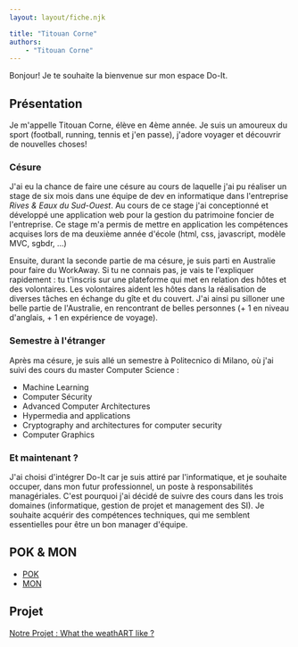 ```yaml
---
layout: layout/fiche.njk

title: "Titouan Corne"
authors:
    - "Titouan Corne"
---
```


Bonjour! Je te souhaite la bienvenue sur mon espace Do-It.

## Présentation

Je m'appelle Titouan Corne, élève en 4ème année. Je suis un amoureux du sport (football, running, tennis et j'en passe), j'adore voyager et découvrir de nouvelles choses!

### Césure

J'ai eu la chance de faire une césure au cours de laquelle j'ai pu réaliser un stage de six mois dans une équipe de dev en informatique dans l'entreprise *Rives & Eaux du Sud-Ouest*. Au cours de ce stage j'ai conceptionné et développé une application web pour la gestion du patrimoine foncier de l'entreprise. Ce stage m'a permis de mettre en application les compétences acquises lors de ma deuxième année d'école (html, css, javascript, modèle MVC, sgbdr, ...)

Ensuite, durant la seconde partie de ma césure, je suis parti en Australie pour faire du WorkAway. Si tu ne connais pas, je vais te l'expliquer rapidement : tu t'inscris sur une plateforme qui met en relation des hôtes et des volontaires. Les volontaires aident les hôtes dans la réalisation de diverses tâches en échange du gîte et du couvert. J'ai ainsi pu silloner une belle partie de l'Australie, en rencontrant de belles personnes (+ 1 en niveau d'anglais, + 1 en expérience de voyage).

### Semestre à l'étranger

Après ma césure, je suis allé un semestre à Politecnico di Milano, où j'ai suivi des cours du master Computer Science :

- Machine Learning
- Computer Sécurity
- Advanced Computer Architectures
- Hypermedia and applications
- Cryptography and architectures for computer security
- Computer Graphics

### Et maintenant ?

J'ai choisi d'intégrer Do-It car je suis attiré par l'informatique, et je souhaite occuper, dans mon futur professionnel, un poste à responsabilités managériales. C'est pourquoi j'ai décidé de suivre des cours dans les trois domaines (informatique, gestion de projet et management des SI). Je souhaite acquérir des compétences techniques, qui me semblent essentielles pour être un bon manager d'équipe.

## POK & MON

- [POK](./pok)
- [MON](./mon)

## Projet

[Notre Projet : What the weathART like ?](../../../projets/2024-2025/EH-JK-LP-TC)
